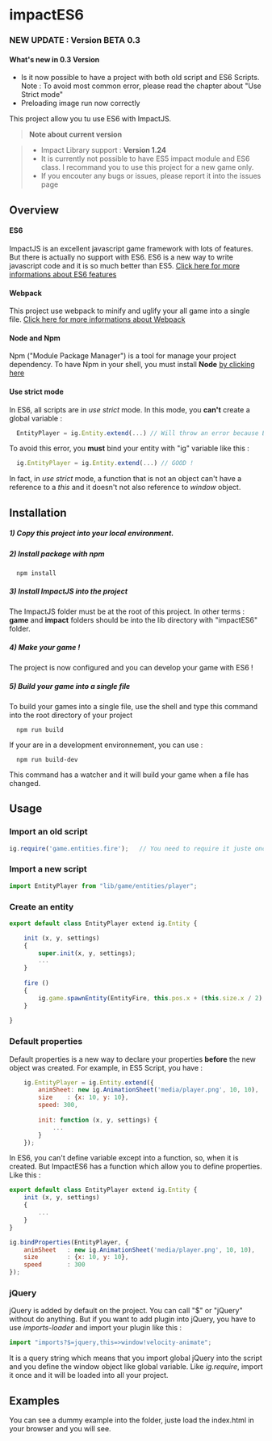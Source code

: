 # impactES6

### NEW UPDATE : **Version BETA 0.3**

#### What's new in 0.3 Version
- Is it now possible to have a project with both old script and ES6 Scripts. Note : To avoid most common error, please read the chapter about "Use Strict mode"
- Preloading image run now correctly

This project allow you tu use ES6 with ImpactJS.

> **Note about current version**

> - Impact Library support : **Version 1.24**
> - It is currently not possible to have ES5 impact module and ES6 class. I recommand you to use this project for a new game only.
> - If you encouter any bugs or issues, please report it into the issues page


## Overview

#### ES6

ImpactJS is an excellent javascript game framework with lots of features. But there is actually no support with ES6.
ES6 is a new way to write javascript code and it is so much better than ES5. [Click here for more informations about ES6 features][1]


#### Webpack

This project use webpack to minify and uglify your all game into a single file. [Click here for more informations about Webpack][2]


#### Node and Npm

Npm ("Module Package Manager") is a tool for manage your project dependency. To have Npm in your shell, you must install **Node**
[by clicking here][3]

#### Use strict mode

In ES6, all scripts are in *use strict* mode. In this mode, you **can't** create a global variable :
```javascript
  EntityPlayer = ig.Entity.extend(...) // Will throw an error because EntityPlayer doesn't exist
```
To avoid this error, you **must** bind your entity with "ig" variable like this :
```javascript
  ig.EntityPlayer = ig.Entity.extend(...) // GOOD !
```
In fact, in *use strict* mode, a function that is not an object can't have a reference to a *this* and it doesn't not also
reference to *window* object.


## Installation

##### **1)** Copy this project into your local environment.

##### **2)** Install package with npm 
```
  npm install
```

##### **3)** Install ImpactJS into the project
The ImpactJS folder must be at the root of this project. In other terms : **game** and **impact** folders should be into the lib directory with "impactES6" folder.

##### **4)** Make your game !
The project is now configured and you can develop your game with ES6 !

##### **5)** Build your game into a single file
To build your games into a single file, use the shell and type this command into the root directory of your project
```
  npm run build
```

If your are in a development environnement, you can use :
```
  npm run build-dev
```
This command has a watcher and it will build your game when a file has changed.


## Usage

### Import an old script
```javascript
ig.require('game.entities.fire');   // You need to require it juste once. It will be loaded for all your project
```

### Import a new script
```javascript
import EntityPlayer from "lib/game/entities/player";
```

### Create an entity
```javascript
export default class EntityPlayer extend ig.Entity {

    init (x, y, settings) 
    {
        super.init(x, y, settings);
        ...
    }
    
    fire ()
    {
        ig.game.spawnEntity(EntityFire, this.pos.x + (this.size.x / 2), this.pos.y + this.size.y, { owner: this });
    }
    
}
```

### Default properties
Default properties is a new way to declare your properties **before** the new object was created.
For example, in ES5 Script, you have :
```javascript
    ig.EntityPlayer = ig.Entity.extend({
        animSheet: new ig.AnimationSheet('media/player.png', 10, 10),
        size    : {x: 10, y: 10},
        speed: 300,
        
        init: function (x, y, settings) {
            ...
        }
    });
```

In ES6, you can't define variable except into a function, so, when it is created. But ImpactES6 has a function which
allow you to define properties. Like this :
```javascript
export default class EntityPlayer extend ig.Entity {
    init (x, y, settings) 
    {
        ...
    }
}

ig.bindProperties(EntityPlayer, {
    animSheet   : new ig.AnimationSheet('media/player.png', 10, 10),
    size        : {x: 10, y: 10},
    speed       : 300
});
```

### jQuery
jQuery is added by default on the project. You can call "$" or "jQuery" without do anything. But if you want to add
plugin into jQuery, you have to use *imports-loader* and import your plugin like this :
```javascript
import "imports?$=jquery,this=>window!velocity-animate";
```
It is a query string which means that you import global jQuery into the script and you define the window object like global variable.
Like *ig.require*, import it once and it will be loaded into all your project.


## Examples

You can see a dummy example into the folder, juste load the index.html in your browser and you will see.
 
 



[1]: https://babeljs.io/docs/learn-es2015/
[2]: https://webpack.github.io/docs/what-is-webpack.html
[3]: https://docs.npmjs.com/getting-started/installing-node